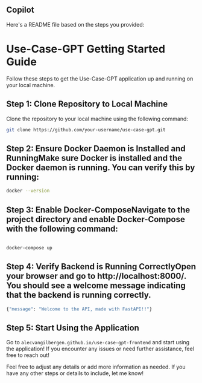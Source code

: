 ## Copilot
Here's a README file based on the steps you provided:

# Use-Case-GPT Getting Started Guide

Follow these steps to get the Use-Case-GPT application up and running on your local machine.

## Step 1: Clone Repository to Local Machine

Clone the repository to your local machine using the following command:

```bash
git clone https://github.com/your-username/use-case-gpt.git
```

## Step 2: Ensure Docker Daemon is Installed and RunningMake sure Docker is installed and the Docker daemon is running. You can verify this by running:

```bash
docker --version
```

## Step 3: Enable Docker-ComposeNavigate to the project directory and enable Docker-Compose with the following command:

```bash

docker-compose up

```

## Step 4: Verify Backend is Running CorrectlyOpen your browser and go to http://localhost:8000/. You should see a welcome message indicating that the backend is running correctly.
```bash	
{"message": "Welcome to the API, made with FastAPI!!"}
```

## Step 5: Start Using the Application
Go to ``alecvangilbergen.github.io/use-case-gpt-frontend`` and start using the application!
If you encounter any issues or need further assistance, feel free to reach out!


Feel free to adjust any details or add more information as needed. If you have any other steps or details to include, let me know!

